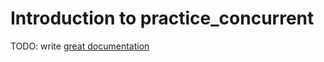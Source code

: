 # Introduction to practice_concurrent

TODO: write [great documentation](http://jacobian.org/writing/what-to-write/)
